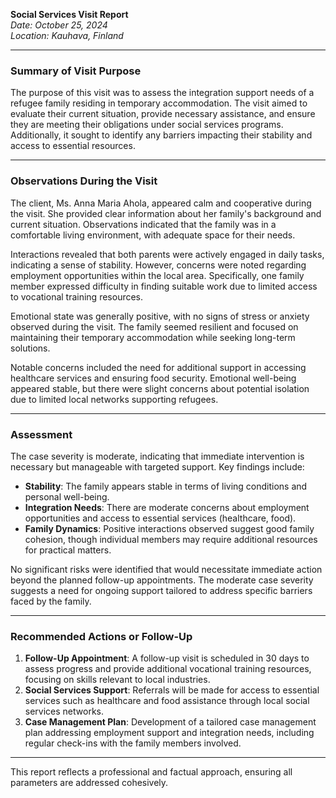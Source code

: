 

**Social Services Visit Report**  
*Date: October 25, 2024*  
*Location: Kauhava, Finland*  

---

### **Summary of Visit Purpose**

The purpose of this visit was to assess the integration support needs of a refugee family residing in temporary accommodation. The visit aimed to evaluate their current situation, provide necessary assistance, and ensure they are meeting their obligations under social services programs. Additionally, it sought to identify any barriers impacting their stability and access to essential resources.

---

### **Observations During the Visit**

The client, Ms. Anna Maria Ahola, appeared calm and cooperative during the visit. She provided clear information about her family's background and current situation. Observations indicated that the family was in a comfortable living environment, with adequate space for their needs. 

Interactions revealed that both parents were actively engaged in daily tasks, indicating a sense of stability. However, concerns were noted regarding employment opportunities within the local area. Specifically, one family member expressed difficulty in finding suitable work due to limited access to vocational training resources.

Emotional state was generally positive, with no signs of stress or anxiety observed during the visit. The family seemed resilient and focused on maintaining their temporary accommodation while seeking long-term solutions.

Notable concerns included the need for additional support in accessing healthcare services and ensuring food security. Emotional well-being appeared stable, but there were slight concerns about potential isolation due to limited local networks supporting refugees.

---

### **Assessment**

The case severity is moderate, indicating that immediate intervention is necessary but manageable with targeted support. Key findings include:

- **Stability**: The family appears stable in terms of living conditions and personal well-being.
- **Integration Needs**: There are moderate concerns about employment opportunities and access to essential services (healthcare, food).
- **Family Dynamics**: Positive interactions observed suggest good family cohesion, though individual members may require additional resources for practical matters.

No significant risks were identified that would necessitate immediate action beyond the planned follow-up appointments. The moderate case severity suggests a need for ongoing support tailored to address specific barriers faced by the family.

---

### **Recommended Actions or Follow-Up**

1. **Follow-Up Appointment**: A follow-up visit is scheduled in 30 days to assess progress and provide additional vocational training resources, focusing on skills relevant to local industries.
2. **Social Services Support**: Referrals will be made for access to essential services such as healthcare and food assistance through local social services networks.
3. **Case Management Plan**: Development of a tailored case management plan addressing employment support and integration needs, including regular check-ins with the family members involved.

---

This report reflects a professional and factual approach, ensuring all parameters are addressed cohesively.